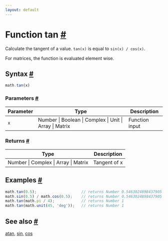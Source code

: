 ```yaml
---
layout: default
---
```


<h1 id="function-tan">Function tan <a href="#function-tan" title="Permalink">#</a></h1>

Calculate the tangent of a value. `tan(x)` is equal to `sin(x) / cos(x)`.

For matrices, the function is evaluated element wise.


<h2 id="syntax">Syntax <a href="#syntax" title="Permalink">#</a></h2>

```js
math.tan(x)
```

<h3 id="parameters">Parameters <a href="#parameters" title="Permalink">#</a></h3>

Parameter | Type | Description
--------- | ---- | -----------
`x` | Number &#124; Boolean &#124; Complex &#124; Unit &#124; Array &#124; Matrix | Function input

<h3 id="returns">Returns <a href="#returns" title="Permalink">#</a></h3>

Type | Description
---- | -----------
Number &#124; Complex &#124; Array &#124; Matrix | Tangent of x


<h2 id="examples">Examples <a href="#examples" title="Permalink">#</a></h2>

```js
math.tan(0.5);                    // returns Number 0.5463024898437905
math.sin(0.5) / math.cos(0.5);    // returns Number 0.5463024898437905
math.tan(math.pi / 4);            // returns Number 1
math.tan(math.unit(45, 'deg'));   // returns Number 1
```


<h2 id="see-also">See also <a href="#see-also" title="Permalink">#</a></h2>

[atan](atan.html),
[sin](sin.html),
[cos](cos.html)


<!-- Note: This file is automatically generated from source code comments. Changes made in this file will be overridden. -->
